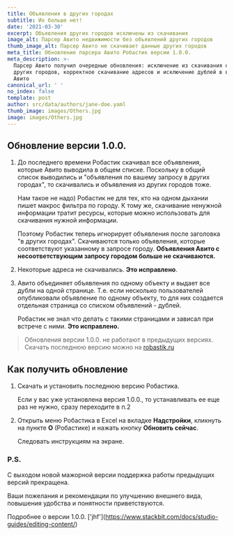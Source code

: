 ```yaml
---
title: Объявления в других городах
subtitle: Их больше нет!
date: '2021-03-30'
excerpt: Объявления других городов исключены из скачивания
image_alt: Парсер Авито недвижимости без объявлений других городов
thumb_image_alt: Парсер Авито не скачивает данные других городов
meta_title: Обновление парсера Авито Робастик версии 1.0.0.
meta_description: >-
  Парсер Авито получил очередные обновления: исключение из скачивания объявлений
  других городов, корректное скачивание адресов и исключение дублей в выдаче
  Авито
canonical_url: ' '
no_index: false
template: post
author: src/data/authors/jane-doe.yaml
thumb_image: images/Others.jpg
image: images/Others.jpg
---
```

## Обновление версии 1.0.0.

1.  До последнего времени Робастик скачивал все объявления, которые Авито выводила в общем списке. Поскольку в общий список выводились и "объявления по вашему запросу в других городах", то скачивались и объявления из других городов тоже.

    Нам такое не надо) Робастик не для тех, кто на одном дыхании пишет макрос фильтра по городу.
    К тому же, скачивание ненужной информации тратит ресурсы, которые можно использовать для скачивания нужной информации.

    Поэтому Робастик теперь игнорирует объявления после заголовка "в других городах". Скачиваются только объявления, которые соответствуют указанному в запросе городу. **Объявления Авито с несоответствующим запросу городом больше не скачиваются.**

2.  Некоторые адреса не скачивались. **Это исправлено**.

3.  Авито объединяет объявления по одному объекту и выдает все дубли на одной странице.
    Т.е. если несколько пользователей опубликовали объявление по одному объекту, то для них создается отдельная страница со списком объявлений - дублей.

    Робастик не знал что делать с такими страницами и зависал при встрече с ними. **Это исправлено.**

> Обновления версии 1.0.0. не работают в предыдущих версиях.
> Скачать последнюю версию можно на [robastik.ru](https://robastik.ru/)

## Как получить обновление

1.  Скачать и установить последнюю версию Робастика.

    Если у вас уже установлена версия 1.0.0., то устанавливать ее еще раз не нужно, сразу переходите в п.2

2.  Открыть меню Робастика в Excel на вкладке **Надстройки**, кликнуть на пункте **О** (Робастике) и нажать кнопку **Обновить сейчас**.

    Следовать инструкциям на экране.

### P.S.

С выходом новой мажорной версии поддержка работы предыдущих версий прекращена.

Ваши пожелания и рекомендации по улучшению внешнего вида, повышения удобства и понятности приветствуются.

Подробнее о версии 1.0.0. \['jhf']\(https://www.stackbit.com/docs/studio-guides/editing-content/)
